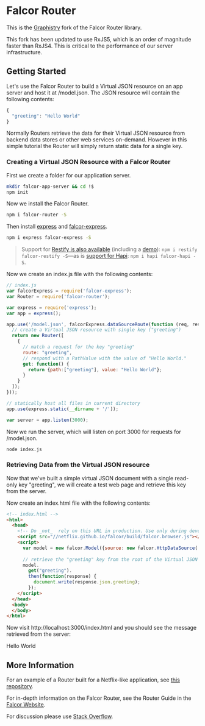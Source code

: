# Falcor Router

This is the [Graphistry](http://graphistry.com) fork of the Falcor Router library.

This fork has been updated to use RxJS5, which is an order of magnitude faster than RxJS4. This is critical to the performance of our server infrastructure.


## Getting Started

Let's use the Falcor Router to build a Virtual JSON resource on an app server and host it at /model.json. The JSON resource will contain the following contents:

~~~js
{
  "greeting": "Hello World"
}
~~~

Normally Routers retrieve the data for their Virtual JSON resource from backend data stores or other web services on-demand. However in this simple tutorial the Router will simply return static data for a single key.

### Creating a Virtual JSON Resource with a Falcor Router

First we create a folder for our application server.

~~~bash
mkdir falcor-app-server && cd !$
npm init
~~~

Now we install the Falcor Router.

~~~bash
npm i falcor-router -S
~~~

Then install [express](http://expressjs.com/) and [falcor-express](https://github.com/Netflix/falcor-express).

~~~bash
npm i express falcor-express -S
~~~
> Support for [Restify is also available](https://github.com/Netflix/falcor-restify.git) (including a [demo](https://github.com/Netflix/falcor-restify-demo.git)): `npm i restify falcor-restify -S`—as is [support for Hapi](https://github.com/Netflix/falcor-router.git): `npm i hapi falcor-hapi -S`.

Now we create an index.js file with the following contents:

~~~js
// index.js
var falcorExpress = require('falcor-express');
var Router = require('falcor-router');

var express = require('express');
var app = express();

app.use('/model.json', falcorExpress.dataSourceRoute(function (req, res) {
  // create a Virtual JSON resource with single key ("greeting")
  return new Router([
    {
      // match a request for the key "greeting"    
      route: "greeting",
      // respond with a PathValue with the value of "Hello World."
      get: function() {
        return {path:["greeting"], value: "Hello World"};
      }
    }
  ]);
}));

// statically host all files in current directory
app.use(express.static(__dirname + '/'));

var server = app.listen(3000);
~~~

Now we run the server, which will listen on port 3000 for requests for /model.json.

~~~sh
node index.js
~~~

### Retrieving Data from the Virtual JSON resource

Now that we've built a simple virtual JSON document with a single read-only key "greeting", we will create a test web page and retrieve this key from the server.

Now create an index.html file with the following contents:

~~~html
<!-- index.html -->
<html>
  <head>
    <!-- Do _not_  rely on this URL in production. Use only during development.  -->
    <script src="//netflix.github.io/falcor/build/falcor.browser.js"></script>
    <script>
      var model = new falcor.Model({source: new falcor.HttpDataSource('/model.json') });
      
      // retrieve the "greeting" key from the root of the Virtual JSON resource
      model.
        get("greeting").
        then(function(response) {
          document.write(response.json.greeting);
        });
    </script>
  </head>
  <body>
  </body>
</html>
~~~

Now visit http://localhost:3000/index.html and you should see the message retrieved from the server:

Hello World

## More Information

For an example of a Router built for a Netflix-like application, see [this repository](http://github.com/netflix/falcor-router-demo).

For in-depth information on the Falcor Router, see the Router Guide in the [Falcor Website](http://netflix.github.io/falcor).

For discussion please use [Stack Overflow](http://stackoverflow.com/questions/tagged/falcor).
